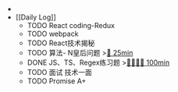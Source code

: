 -
- [[Daily Log]]
	- TODO React coding-Redux
	- TODO webpack
	- TODO React技术揭秘
	- TODO 算法- N皇后问题 >[🍅 25min](#agenda-pomo://?t=f-1689150611451-1500)
	- DONE JS、TS、Regex练习题 >[🍅🍅🍅🍅 100min](#agenda-pomo://?t=f-1689128294038-1500%2Cf-1689140595106-1500%2Cf-1689142439635-1500%2Cf-1689144011699-1500)
	- TODO 面试 技术一面
	- TODO Promise A+
